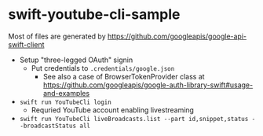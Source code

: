# swift-youtube-cli-sample

Most of files are generated by https://github.com/googleapis/google-api-swift-client

- Setup "three-legged OAuth" signin
  - Put credentials to `.credentials/google.json`
      - See also a case of BrowserTokenProvider class at https://github.com/googleapis/google-auth-library-swift#usage-and-examples
- `swift run YouTubeCli login`
    - Requried YouTube account enabling livestreaming
- `swift run YouTubeCli liveBroadcasts.list --part id,snippet,status --broadcastStatus all`
